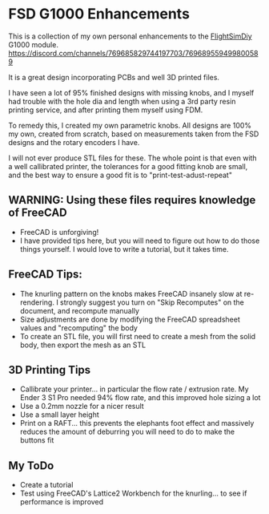 # FSD G1000 Enhancements

This is a collection of my own personal enhancements to the [FlightSimDiy](https://flightsimdiy.com/) G1000 module. https://discord.com/channels/769685829744197703/769689559499800589

It is a great design incorporating PCBs and well 3D printed files.

I have seen a lot of 95% finished designs with missing knobs, and I myself had trouble with the hole dia and length when using a 3rd party resin printing service, and after printing them myself using FDM.

To remedy this, I created my own parametric knobs. 
All designs are 100% my own, created from scratch, based on measurements taken from the FSD designs and the rotary encoders I have.

I will not ever produce STL files for these. The whole point is that even with a well callibrated printer, the tolerances for a good fitting knob are small, and the best way to ensure a good fit is to "print-test-adust-repeat"

## WARNING: Using these files requires knowledge of FreeCAD

* FreeCAD is unforgiving!
* I have provided tips here, but you will need to figure out how to do those things yourself. I would love to write a tutorial, but it takes time.

## FreeCAD Tips:

* The knurling pattern on the knobs makes FreeCAD insanely slow at re-rendering. I strongly suggest you turn on "Skip Recomputes" on the document, and recompute manually
* Size adjustments are done by modifying the FreeCAD spreadsheet values and "recomputing" the body
* To create an STL file, you will first need to create a mesh from the solid body, then export the mesh as an STL

## 3D Printing Tips

* Callibrate your printer... in particular the flow rate / extrusion rate. My Ender 3 S1 Pro needed 94% flow rate, and this improved hole sizing a lot
* Use a 0.2mm nozzle for a nicer result
* Use a small layer height
* Print on a RAFT... this prevents the elephants foot effect and massively reduces the amount of deburring you will need to do to make the buttons fit

## My ToDo

* Create a tutorial
* Test using FreeCAD's Lattice2 Workbench for the knurling... to see if performance is improved
